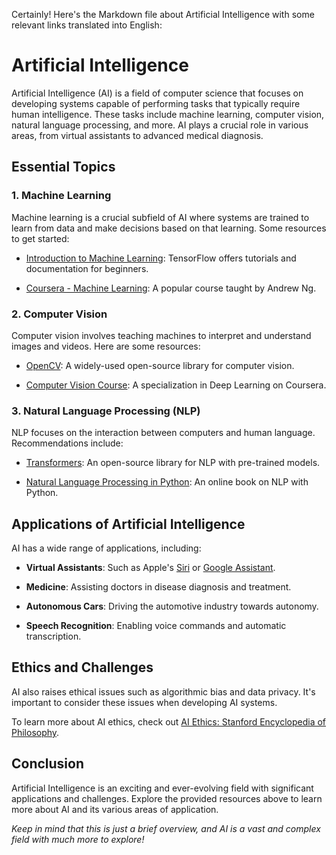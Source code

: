Certainly! Here's the Markdown file about Artificial Intelligence with some relevant links translated into English:

# Artificial Intelligence

Artificial Intelligence (AI) is a field of computer science that focuses on developing systems capable of performing tasks that typically require human intelligence. These tasks include machine learning, computer vision, natural language processing, and more. AI plays a crucial role in various areas, from virtual assistants to advanced medical diagnosis.

## Essential Topics

### 1. **Machine Learning**

Machine learning is a crucial subfield of AI where systems are trained to learn from data and make decisions based on that learning. Some resources to get started:

- [Introduction to Machine Learning](https://www.tensorflow.org/learn/): TensorFlow offers tutorials and documentation for beginners.

- [Coursera - Machine Learning](https://www.coursera.org/learn/machine-learning): A popular course taught by Andrew Ng.

### 2. **Computer Vision**

Computer vision involves teaching machines to interpret and understand images and videos. Here are some resources:

- [OpenCV](https://opencv.org/): A widely-used open-source library for computer vision.

- [Computer Vision Course](https://www.coursera.org/specializations/deep-learning): A specialization in Deep Learning on Coursera.

### 3. **Natural Language Processing (NLP)**

NLP focuses on the interaction between computers and human language. Recommendations include:

- [Transformers](https://huggingface.co/transformers/): An open-source library for NLP with pre-trained models.

- [Natural Language Processing in Python](https://www.nltk.org/book/): An online book on NLP with Python.

## Applications of Artificial Intelligence

AI has a wide range of applications, including:

- **Virtual Assistants**: Such as Apple's [Siri](https://www.apple.com/siri/) or [Google Assistant](https://assistant.google.com/).

- **Medicine**: Assisting doctors in disease diagnosis and treatment.

- **Autonomous Cars**: Driving the automotive industry towards autonomy.

- **Speech Recognition**: Enabling voice commands and automatic transcription.

## Ethics and Challenges

AI also raises ethical issues such as algorithmic bias and data privacy. It's important to consider these issues when developing AI systems.

To learn more about AI ethics, check out [AI Ethics: Stanford Encyclopedia of Philosophy](https://plato.stanford.edu/entries/ethics-ai/).

## Conclusion

Artificial Intelligence is an exciting and ever-evolving field with significant applications and challenges. Explore the provided resources above to learn more about AI and its various areas of application.

_Keep in mind that this is just a brief overview, and AI is a vast and complex field with much more to explore!_
